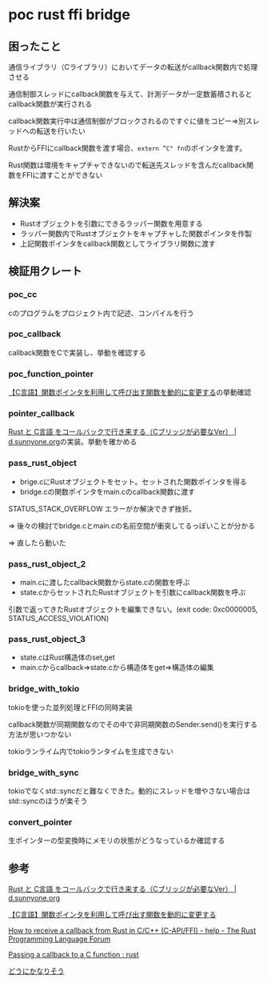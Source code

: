 # poc rust ffi bridge

## 困ったこと

通信ライブラリ（Cライブラリ）においてデータの転送がcallback関数内で処理させる

通信制御スレッドにcallback関数を与えて、計測データが一定数蓄積されるとcallback関数が実行される

callback関数実行中は通信制御がブロックされるのですぐに値をコピー⇒別スレッドへの転送を行いたい

RustからFFIにcallback関数を渡す場合、``extern ”C" fn``のポインタを渡す。

Rust関数は環境をキャプチャできないので転送先スレッドを含んだcallback関数をFFIに渡すことができない

## 解決案

- Rustオブジェクトを引数にできるラッパー関数を用意する
- ラッパー関数内でRustオブジェクトをキャプチャした関数ポインタを作製
- 上記関数ポインタをcallback関数としてライブラリ関数に渡す

## 検証用クレート

### poc_cc

cのプログラムをプロジェクト内で記述、コンパイルを行う

### poc_callback

callback関数をCで実装し、挙動を確認する

### poc_function_pointer

[【C言語】関数ポインタを利用して呼び出す関数を動的に変更する](https://www.kishiro.com/programming/c/function_pointer.html)の挙動確認

### pointer_callback

[Rust と C言語 をコールバックで行き来する（Cブリッジが必要なVer） | d.sunnyone.org](http://d.sunnyone.org/2016/04/rust-c-cver.html)の実装。挙動を確かめる

### pass_rust_object

- brige.cにRustオブジェクトをセット。セットされた関数ポインタを得る
- bridge.cの関数ポインタをmain.cのcallback関数に渡す

STATUS_STACK_OVERFLOW エラーがか解決できず挫折。

⇒ 後々の検討でbridge.cとmain.cの名前空間が衝突してるっぽいことが分かる

⇒ 直したら動いた

### pass_rust_object_2

- main.cに渡したcallback関数からstate.cの関数を呼ぶ
- state.cからセットされたRustオブジェクトを引数にcallback関数を呼ぶ

引数で返ってきたRustオブジェクトを編集できない。(exit code: 0xc0000005, STATUS_ACCESS_VIOLATION)

### pass_rust_object_3

- state.cはRust構造体のset,get
- main.cからcallback⇒state.cから構造体をget⇒構造体の編集

### bridge_with_tokio

tokioを使った並列処理とFFIの同時実装

callback関数が同期関数なのでその中で非同期関数のSender.send()を実行する方法が思いつかない

tokioランライム内でtokioランタイムを生成できない

### bridge_with_sync

tokioでなくstd::syncだと難なくできた。動的にスレッドを増やさない場合はstd::syncのほうが楽そう

### convert_pointer

生ポインターの型変換時にメモリの状態がどうなっているか確認する

## 参考

[Rust と C言語 をコールバックで行き来する（Cブリッジが必要なVer） | d.sunnyone.org](http://d.sunnyone.org/2016/04/rust-c-cver.html)

[【C言語】関数ポインタを利用して呼び出す関数を動的に変更する](https://www.kishiro.com/programming/c/function_pointer.html)

[How to receive a callback from Rust in C/C++ (C-API/FFI) - help - The Rust Programming Language Forum](https://users.rust-lang.org/t/how-to-receive-a-callback-from-rust-in-c-c-c-api-ffi/10270/9)

[Passing a callback to a C function : rust](https://www.reddit.com/r/rust/comments/b7e0ty/passing_a_callback_to_a_c_function/)

[どうにかなりそう](https://drivingmecrazy.netlify.app/blog/rust-c-ffi/)